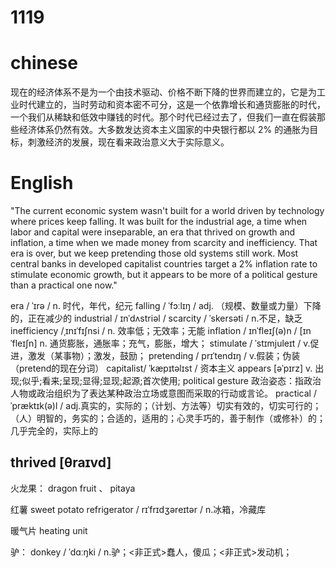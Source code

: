# 1119

# chinese
现在的经济体系不是为一个由技术驱动、价格不断下降的世界而建立的，它是为工业时代建立的，当时劳动和资本密不可分，这是一个依靠增长和通货膨胀的时代，一个我们从稀缺和低效中赚钱的时代。那个时代已经过去了，但我们一直在假装那些经济体系仍然有效。大多数发达资本主义国家的中央银行都以 2% 的通胀为目标，刺激经济的发展，现在看来政治意义大于实际意义。


# English
"The current economic system wasn't built for a world driven by technology where prices keep falling. It was built for the industrial age, a time when labor and capital were inseparable, an era that thrived on growth and inflation, a time when we made money from scarcity and inefficiency. That era is over, but we keep pretending those old systems still work. Most central banks in developed capitalist countries target a 2% inflation rate to stimulate economic growth, but it appears to be more of a political gesture than a practical one now."

era / ˈɪrə / n. 时代，年代，纪元
falling / ˈfɔːlɪŋ / adj. （规模、数量或力量）下降的，正在减少的
industrial / ɪnˈdʌstriəl /
scarcity / ˈskersəti / n.不足，缺乏
inefficiency /ˌɪnɪˈfɪʃnsi / n. 效率低；无效率；无能
inflation / ɪnˈfleɪʃ(ə)n / [ɪnˈfleɪʃn] n. 通货膨胀，通胀率；充气，膨胀，增大；
stimulate / ˈstɪmjuleɪt / v.促进，激发（某事物）；激发，鼓励；
pretending / prɪˈtendɪŋ / v.假装；伪装（pretend的现在分词）
capitalist/ ˈkæpɪtəlɪst / 资本主义
appears [əˈpɪrz] v. 出现;似乎;看来;呈现;显得;显现;起源;首次使用;
political gesture  政治姿态：指政治人物或政治组织为了表达某种政治立场或意图而采取的行动或言论。
practical  / ˈpræktɪk(ə)l / adj.真实的，实际的；（计划、方法等）切实有效的，切实可行的；（人）明智的，务实的；合适的，适用的；心灵手巧的，善于制作（或修补）的；几乎完全的，实际上的

thrived [θraɪvd]
-- 
火龙果： 
dragon fruit 、
pitaya

红薯
sweet potato
refrigerator  / rɪˈfrɪdʒəreɪtər / n.冰箱，冷藏库

暖气片
heating unit

驴：
donkey / ˈdɑːŋki / n.驴；<非正式>蠢人，傻瓜；<非正式>发动机；


